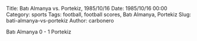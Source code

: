 Title: Batı Almanya vs. Portekiz, 1985/10/16
Date: 1985/10/16 00:00
Category: sports
Tags: football, football scores, Batı Almanya, Portekiz
Slug: bati-almanya-vs-portekiz
Author: carbonero


Batı Almanya 0 - 1 Portekiz
